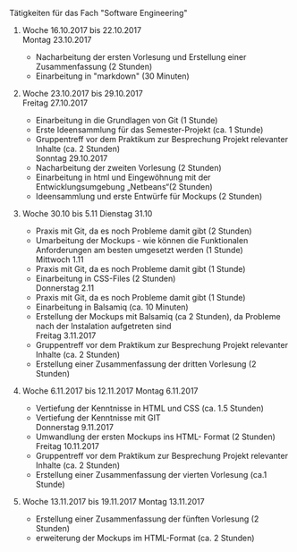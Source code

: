 Tätigkeiten für das Fach "Software Engineering"

1) Woche 16.10.2017 bis 22.10.2017  
    Montag 23.10.2017
    - Nacharbeitung der ersten Vorlesung und Erstellung einer Zusammenfassung (2 Stunden)
    - Einarbeitung in "markdown" (30 Minuten)  
2) Woche 23.10.2017 bis 29.10.2017  
    Freitag 27.10.2017
    - Einarbeitung in die Grundlagen von Git (1 Stunde)
    - Erste Ideensammlung für das Semester-Projekt (ca. 1 Stunde)
    - Gruppentreff vor dem Praktikum zur Besprechung Projekt relevanter Inhalte (ca. 2 Stunden)    
    Sonntag 29.10.2017  
    - Nacharbeitung der zweiten Vorlesung (2 Stunden)
    - Einarbeitung in html und Eingewöhnung mit der Entwicklungsumgebung „Netbeans“(2 Stunden)
    - Ideensammlung und erste Entwürfe für Mockups (2 Stunden)  
3) Woche 30.10 bis 5.11
    Dienstag 31.10  
    - Praxis mit Git, da es noch Probleme damit gibt (2 Stunden)
    - Umarbeitung der Mockups - wie können die Funktionalen Anforderungen am besten umgesetzt werden (1 Stunde)  
    Mittwoch 1.11  
    - Praxis mit Git, da es noch Probleme damit gibt (1 Stunde)
    - Einarbeitung in CSS-Files (2 Stunden)  
    Donnerstag 2.11  
    - Praxis mit Git, da es noch Probleme damit gibt (1 Stunde)
    - Einarbeitung in Balsamiq (ca. 10 Minuten)
    - Erstellung der Mockups mit Balsamiq (ca 2 Stunden), da Probleme nach der Instalation aufgetreten sind  
    Freitag 3.11.2017  
    - Gruppentreff vor dem Praktikum zur Besprechung Projekt relevanter Inhalte (ca. 2 Stunden)
    - Erstellung einer Zusammenfassung der dritten Vorlesung (2 Stunden)   
4) Woche 6.11.2017 bis 12.11.2017
    Montag 6.11.2017  
    - Vertiefung der Kenntnisse in HTML und CSS (ca. 1.5 Stunden)
    - Vertiefung der Kenntnisse mit GIT  
    Donnerstag 9.11.2017
    - Umwandlung der ersten Mockups ins HTML- Format (2 Stunden)  
    Freitag 10.11.2017
    - Gruppentreff vor dem Praktikum zur Besprechung Projekt relevanter Inhalte (ca. 2 Stunden)
    - Erstellung einer Zusammenfassung der vierten Vorlesung (ca.1 Stunde)


5) Woche 13.11.2017 bis 19.11.2017
    Montag 13.11.2017
    - Erstellung einer Zusammenfassung der fünften Vorlesung (2 Stunden)
    - erweiterung der Mockups im HTML-Format (ca. 2 Stunden)










